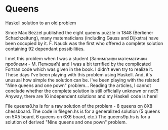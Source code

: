 # Queens
Haskell solution to an old problem

Since Max Bezzel published the eight queens puzzle in 1848 (Berliener Schachzeitung), many matematicians (including Gauss and Dijkstra) have been occupied by it. F. Nauck was the first who offered a complete solution containing 92 dependant possibilities.

I met this problem when I was a student (Занимљиви математички проблеми - М. Петковић) and I was a bit terrified by the complicated Fortran code which was given in the book. I didn't even try to realize it. These days I've been playing with this problem using Haskell. And, it's unusual how simple the solution can be. I've been playing with the related "Nine queens and one pown" problem... Reading the articles, I cannot conclude whether the complete solution is still officially unknown or not?! Anyway, there are 16 independent solutions and my Haskell code is here!

File queens8.hs is for a raw solution of the problem - 8 queens on 8X8 chessboard. The code in filegen.hs is for a generalized solution (5 queens on 5X5 board, 6 queens on 6X6 board, etc.) The queens9p.hs is for a solution of derived "Nine queens and one pown" problem.
